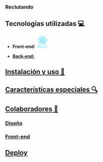 ﻿### **Reclutando**
 
 
 ## Tecnologías utilizadas 💻
 
 - **Front-end:**
 <img src="https://raw.githubusercontent.com/devicons/devicon/master/icons/react/react-original-wordmark.svg" alt="react" width="40" height="40"/> </a> <a href="https://redux.js.org" target="_blank" rel="noreferrer">
 
- **Back-end:** 

## Instalación y uso 📲

## Características especiales 🔍

## Colaboradores 👥

### Diseño


### Front-end

## Deploy
